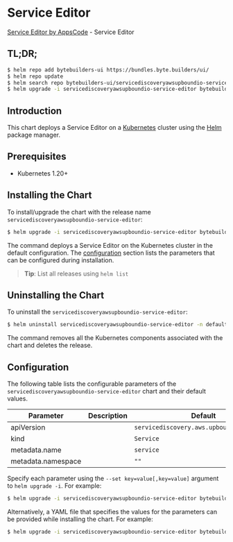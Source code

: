 # Service Editor

[Service Editor by AppsCode](https://byte.builders) - Service Editor

## TL;DR;

```bash
$ helm repo add bytebuilders-ui https://bundles.byte.builders/ui/
$ helm repo update
$ helm search repo bytebuilders-ui/servicediscoveryawsupboundio-service-editor --version=v0.4.18
$ helm upgrade -i servicediscoveryawsupboundio-service-editor bytebuilders-ui/servicediscoveryawsupboundio-service-editor -n default --create-namespace --version=v0.4.18
```

## Introduction

This chart deploys a Service Editor on a [Kubernetes](http://kubernetes.io) cluster using the [Helm](https://helm.sh) package manager.

## Prerequisites

- Kubernetes 1.20+

## Installing the Chart

To install/upgrade the chart with the release name `servicediscoveryawsupboundio-service-editor`:

```bash
$ helm upgrade -i servicediscoveryawsupboundio-service-editor bytebuilders-ui/servicediscoveryawsupboundio-service-editor -n default --create-namespace --version=v0.4.18
```

The command deploys a Service Editor on the Kubernetes cluster in the default configuration. The [configuration](#configuration) section lists the parameters that can be configured during installation.

> **Tip**: List all releases using `helm list`

## Uninstalling the Chart

To uninstall the `servicediscoveryawsupboundio-service-editor`:

```bash
$ helm uninstall servicediscoveryawsupboundio-service-editor -n default
```

The command removes all the Kubernetes components associated with the chart and deletes the release.

## Configuration

The following table lists the configurable parameters of the `servicediscoveryawsupboundio-service-editor` chart and their default values.

|     Parameter      | Description |                       Default                        |
|--------------------|-------------|------------------------------------------------------|
| apiVersion         |             | <code>servicediscovery.aws.upbound.io/v1beta1</code> |
| kind               |             | <code>Service</code>                                 |
| metadata.name      |             | <code>service</code>                                 |
| metadata.namespace |             | <code>""</code>                                      |


Specify each parameter using the `--set key=value[,key=value]` argument to `helm upgrade -i`. For example:

```bash
$ helm upgrade -i servicediscoveryawsupboundio-service-editor bytebuilders-ui/servicediscoveryawsupboundio-service-editor -n default --create-namespace --version=v0.4.18 --set apiVersion=servicediscovery.aws.upbound.io/v1beta1
```

Alternatively, a YAML file that specifies the values for the parameters can be provided while
installing the chart. For example:

```bash
$ helm upgrade -i servicediscoveryawsupboundio-service-editor bytebuilders-ui/servicediscoveryawsupboundio-service-editor -n default --create-namespace --version=v0.4.18 --values values.yaml
```
